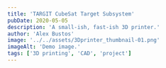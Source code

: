 ```yaml
---
title: 'TARGIT CubeSat Target Subsystem'
pubDate: 2020-05-05
description: 'A small-ish, fast-ish 3D printer.'
author: 'Alex Bustos'
image: '../../assets/3Dprinter_thumbnail-01.png'
imageAlt: 'Demo image.'
tags: ['3D printing', 'CAD', 'project']
---
```

